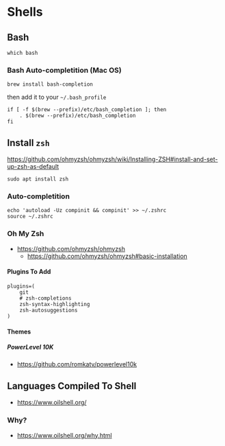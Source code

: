 # Shells

## Bash
```
which bash
```

### Bash Auto-completition (Mac OS)
```
brew install bash-completion
```
then add it to your `~/.bash_profile`
```
if [ -f $(brew --prefix)/etc/bash_completion ]; then
    . $(brew --prefix)/etc/bash_completion
fi
```

## Install `zsh`
https://github.com/ohmyzsh/ohmyzsh/wiki/Installing-ZSH#install-and-set-up-zsh-as-default
```
sudo apt install zsh
```

### Auto-completition
```
echo 'autoload -Uz compinit && compinit' >> ~/.zshrc
source ~/.zshrc
```

### Oh My Zsh
- https://github.com/ohmyzsh/ohmyzsh
  - https://github.com/ohmyzsh/ohmyzsh#basic-installation

#### Plugins To Add
```
plugins=(
    git
    # zsh-completions
    zsh-syntax-highlighting
    zsh-autosuggestions
)
```

#### Themes

##### PowerLevel 10K
- https://github.com/romkatv/powerlevel10k


## Languages Compiled To Shell
- https://www.oilshell.org/

### Why?
- https://www.oilshell.org/why.html
